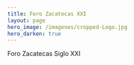 ```yaml
---
title: Foro Zacatecas XXI
layout: page
hero_image: /imagenes/cropped-Logo.jpg
hero_darken: true
---
```



Foro Zacatecas Siglo XXI
